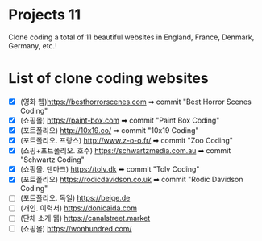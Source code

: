 # Projects 11

Clone coding a total of 11 beautiful websites in England, France, Denmark, Germany, etc.!

# List of clone coding websites

- [x] (영화 웹)https://besthorrorscenes.com ➡ commit "Best Horror Scenes Coding"
- [x] (쇼핑몰) https://paint-box.com ➡ commit "Paint Box Coding"
- [x] (포트폴리오) http://10x19.co/ ➡ commit "10x19 Coding"
- [x] (포트폴리오. 프랑스) http://www.z-o-o.fr/ ➡ commit "Zoo Coding"
- [x] (쇼핑+포트폴리오. 호주) https://schwartzmedia.com.au ➡ commit "Schwartz Coding"
- [x] (쇼핑몰. 덴마크) https://tolv.dk ➡ commit "Tolv Coding"
- [x] (포트폴리오) https://rodicdavidson.co.uk ➡ commit "Rodic Davidson Coding"
- [ ] (포트폴리오. 독일) https://beige.de
- [ ] (개인. 이력서) https://donicaida.com
- [ ] (단체 소개 웹) https://canalstreet.market
- [ ] (쇼핑몰) https://wonhundred.com/
